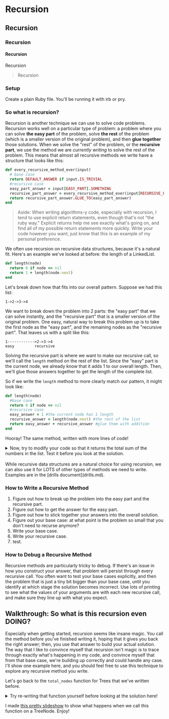 # Recursion
## Recursion
### Recursion
#### Recursion
Recursion
> Recursion

### Setup
Create a plain Ruby file. You'll be running it with irb or pry.

### So what is recursion?
Recursion is another technique we can use to solve code problems. Recursion works well on a particular type of problem: a problem where you can solve **the easy part** of the problem, solve **the rest** of the problem (which is a smaller version of the original problem), and then **glue together** those solutions. When we solve the "rest" of the problem, or the **recursive part**, we use the method we are *currently writing* to solve the rest of the problem. This means that almost all recursive methods we write have a structure that looks like this:

```rb
def every_recursive_method_ever(input)
  # base case
  return DEFAULT_ANSWER if input.IS_TRIVIAL
  #recursive case
  easy_part_answer = input[EASY_PART].SOMETHING
  recursive_part_answer = every_recursive_method_ever(input[RECURSIVE_PART])
  return recursive_part_answer.GLUE_TO(easy_part_answer)
end
```

> Aside: When writing algorithms-y code, especially with recursion, I tend to use explicit return statements, even though that's not "the ruby way." Explicit returns help me see exactly what's going on, and find all of my possible return statements more quickly. Write your code however you want; just know that this is an example of my personal preference.

We often use recursion on recursive data structures, because it's a natural fit. Here's an example we've looked at before: the length of a LinkedList.

```rb
def length(node)
  return 0 if node == nil
  return 1 + length(node.next)
end
```

Let's break down how that fits into our overall pattern. Suppose we had this list:

`1->2->3->4`

We want to break down the problem into 2 parts: the "easy part" that we can solve instantly, and the "recursive part" that is a smaller version of the original problem. One easy, natural way to break this problem up is to take the first node as the "easy part", and the remaining nodes as the "recursive part". That leaves us with a split like this:

```
1------------>2->3->4
easy         recursive
```

Solving the recursive part is where we want to make our recursive call, so we'll call the `length` method on the rest of the list. Since the "easy" part is the current node, we already know that it adds 1 to our overall length. Then, we'll glue those answers together to get the length of the complete list.

So if we write the `length` method to more clearly match our pattern, it might look like:

```rb
def length(node)
  #base case
  return 0 if node == nil
  #recursive case
  easy_answer = 1 #the current node has 1 length
  recursive_answer = length(node.next) #the rest of the list
  return easy_answer + recursive_answer #glue them with addition
end
```

Hooray! The same method, written with more lines of code!

<details><summary>Now, try to modify your code so that it returns the total sum of the numbers in the list. Test it before you look at the solution.</summary>

```rb
def sum(node)
  #base case
  return 0 if node == nil
  #recursive case
  return node.value  +     sum(node.next)
  #      easy_part   glue  recursive_part
end
```
</details>
<br>
While recursive data structures are a natural choice for using recursion, we can also use it for LOTS of other types of methods we need to write. Examples are in the [drills document](drills.md).

### How to Write a Recursive Method
1. Figure out how to break up the problem into the easy part and the recursive part.
1. Figure out how to get the answer for the easy part.
1. Figure out how to stick together your answers into the overall solution.
1. Figure out your base case: at what point is the problem so small that you don't need to recurse anymore?
1. Write your base case.
1. Write your recursive case.
1. test.

### How to Debug a Recursive Method
Recursive methods are particularly tricky to debug. If there's an issue in how you construct your answer, that problem will persist through every recursive call. You often want to test your base cases explicitly, and then the problem that is just a tiny bit bigger than your base case, until you identify at which stage the solution becomes incorrect. Use lots of printing to see what the values of your arguments are with each new recursive call, and make sure they line up with what you expect.

## Walkthrough: So what is this recursion even DOING?

Especially when getting started, recursion seems like insane magic. You call the method before you've finished writing it, hoping that it gives you back the right answer; then, you use that answer to build your actual solution.
The way that I like to convince myself that recursion isn't magic is to trace through exactly what's happening in my code, and convince myself that from that base case, we're building up correctly and could handle any case. I'll show one example here, and you should feel free to use this technique to explore any recursive method you write.

Let's go back to the `total_nodes` function for Trees that we've written before.
<details><summary>Try re-writing that function yourself before looking at the solution here!</summary>

```rb
def total_nodes(node)
  return 0 if node == nil
  return 1 + total_nodes(node.left) + total_nodes(node.right)
end
```
</details>

I made [this pretty slideshow](https://docs.google.com/presentation/d/1JmYUC20Z2o1vo3ZxyyNQTv2Df1gTtFHmVi3jTar90ak/pub?start=false&loop=false&delayms=60000) to show what happens when we call this function on a TreeNode. Enjoy!
